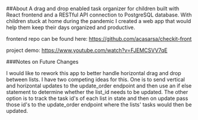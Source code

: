 ##About
A drag and drop enabled task organizer for children built with React frontend and a RESTful API connection to PostgreSQL database. With children stuck at home during the pandemic I created a web app that would help them keep their days organized and productive.

frontend repo can be found here: https://github.com/acasarsa/checkit-front

project demo: https://www.youtube.com/watch?v=FJEMCSVV7qE

###Notes on Future Changes

I would like to rework this app to better handle horizontal drag and drop between lists. I have two competing ideas for this. One is to send vertical and horizontal updates to the update_order endpoint and then use an if else statement to determine whether the list_id needs to be updated. The other option is to track the task id's of each list in state and then on update pass those id's to the update_order endpoint where the lists' tasks would then be updated. 